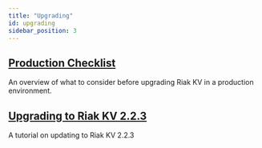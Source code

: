 ```yaml
---
title: "Upgrading"
id: upgrading
sidebar_position: 3
---
```


[upgrade checklist]: ./checklist
[upgrade version]: ./version
[upgrade cluster]: ./cluster
[upgrade mdc]: ./multi-datacenter
[upgrade search]: ./search

## [Production Checklist][upgrade checklist]

An overview of what to consider before upgrading Riak KV in a production environment.

## [Upgrading to Riak KV 2.2.3][upgrade version]

A tutorial on updating to Riak KV 2.2.3